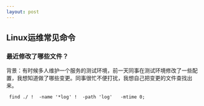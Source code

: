 ```yaml
---
layout: post
---
```


## Linux运维常见命令

###  最近修改了哪些文件？

背景：有时候多人维护一个服务的测试环境，前一天同事在测试环境修改了一些配置，我想知道做了哪些变更。同事很忙不便打扰，我想自己把变更的文件查找出来。

```
 find ./ !  -name '*log' !  -path 'log'   -mtime 0;

```

